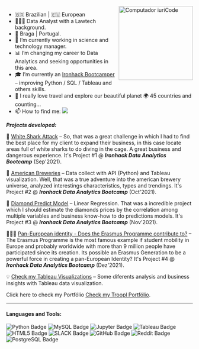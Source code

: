<img src="https://raw.githubusercontent.com/MicaelliMedeiros/micaellimedeiros/master/image/computer-illustration.png" min-width="400px" max-width="200px" width="200px" align="right" alt="Computador iuriCode">

- 🇧🇷 Brazilian | :eu: European
- 👨🏻‍💼 Data Analyst with a Lawtech background.
- 📍 Braga | Portugal.
- 💼 I’m currently working in science and technology manager.
- 📊 I’m changing my career to Data Analytics and seeking opportunities in this area.
- 🎓 I’m currently an [Ironhack Bootcamper](https://www.ironhack.com/) – improving Python / SQL / Tableau and others skills.
- 💬 I really love travel and explore our beautiful planet 🌍 45 countries and counting...  
- 📫 How to find me:     <a href="#" alt="Linkedin"> <img src="https://img.shields.io/badge/-Linkedin-0e76a8?style=flatsquare&logo=Linkedin&logoColor=white&link=https://www.linkedin.com/in/lucio-ferraz-a05a668a/" /></a> 

***Projects developed:***

🦈 [White Shark Attack](https://github.com/LucioFerraz/Shark_Attack_Project/) –  So, that was a great challenge in which I had to find the best place for my client to expand their business, in this case locate areas full of white sharks to do diving in the cage. A great business and dangerous experience. It's Project #1 @ ***Ironhack Data Analytics Bootcamp*** (Sep'2021).

🍺 [American Breweries](https://public.tableau.com/app/profile/lucio.ferraz/viz/BrewryDb/Dashboard11) – Data collect with API (Python) and Tableau visualization. Well, that was a true adventure into the american brewery universe, analyzed interestings characteristics, types and trendings. It's Project #2 @ ***Ironhack Data Analytics Bootcamp*** (Oct'2021).

💎 [Diamond Predict Model](https://github.com/LucioFerraz/DiamondsProject) – Linear Regression. That was a incredible project which I should estimate the diamonds prices by the correlation among multiple variables and business know-how to do predictions models. It's Project #3 @ ***Ironhack Data Analytics Bootcamp*** (Nov'2021).

👨🏻‍🎓 [Pan-European identity - Does the Erasmus Programme contribute to?](https://github.com/LucioFerraz/PanEuropean-Identity-ErasmusProgramme) – The Erasmus Programme is the most famous example if student mobility in Europe and probably worldwide with more than 9 million people have participated since its creation. Its possible an Erasmus Generation to be a powerful force in creating a pan-European Identity? It's Project #4 @ ***Ironhack Data Analytics Bootcamp*** (Dez'2021).

💡 [Check my Tableau Visualizations](https://public.tableau.com/app/profile/lucio.ferraz) – Some diferents analysis and business insights with Tableau data visualization. 


Click here to check my Portfólio [Check my Troopl Portfólio](https://troopl.com/lucioferraz). 

<hr>

#### Languages and Tools:

![Python Badge](https://img.shields.io/badge/Python-FFD43B?style=for-the-badge&logo=python&logoColor=darkgreen)
![MySQL Badge](https://img.shields.io/badge/MySQL-0000FF?style=for-the-badge&logo=mysql&logoColor=white)
![Jupyter Badge](https://img.shields.io/badge/Jupyter-F37626?style=for-the-badge&logo=jupyter&logoColor=white)
![Tableau Badge](https://img.shields.io/badge/Tableau-E21627?style=for-the-badge&logo=tableau&logoColor=white)
![HTML5 Badge](https://img.shields.io/badge/HTML5-E34F26?style=for-the-badge&logo=html5&logoColor=white)
![SLACK Badge](https://img.shields.io/badge/Slack-4A154B?style=for-the-badge&logo=slack&logoColor=white)
![GitHub Badge](https://img.shields.io/badge/GitHub-100000?style=for-the-badge&logo=github&logoColor=white)
![Reddit Badge](https://img.shields.io/badge/Reddit-FF4500?style=for-the-badge&logo=reddit&logoColor=white)
![PostgreSQL Badge](https://img.shields.io/badge/PostgreSQL-316192?style=for-the-badge&logo=postgresql&logoColor=white)

<br>
